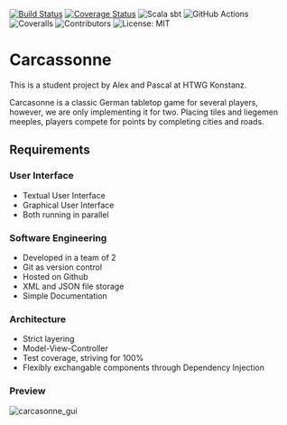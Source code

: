 [![Build Status](https://github.com/schmidtale/Carcassonne/actions/workflows/scala.yml/badge.svg)](https://github.com/schmidtale/Carcassonne/actions/workflows/scala.yml)
[![Coverage Status](https://coveralls.io/repos/github/schmidtale/Carcassonne/badge.svg?branch=master&service=github)](https://coveralls.io/github/schmidtale/Carcassonne?branch=master)
![Scala sbt](https://img.shields.io/badge/Scala-sbt-red?style=flat&logo=Scala&logoColor=%23dc322f&color=%23dc322f)
![GitHub Actions](https://img.shields.io/badge/github%20actions-%232671E5.svg?logo=githubactions&logoColor=white)
![Coveralls](https://img.shields.io/badge/Coveralls-3F5767?logo=coveralls&logoColor=fff)
![Contributors](https://img.shields.io/badge/Contributors-2-blue?style=flat)
![License: MIT](https://img.shields.io/badge/License-MIT-yellow.svg)

# Carcassonne
This is a student project by Alex and Pascal at HTWG Konstanz.

Carcasonne is a classic German tabletop game for several players, however, we are only implementing it for two.
Placing tiles and liegemen meeples, players compete for points by completing cities and roads.

## Requirements
### User Interface
- Textual User Interface
- Graphical User Interface
- Both running in parallel

### Software Engineering
- Developed in a team of 2
- Git as version control
- Hosted on Github
- XML and JSON file storage
- Simple Documentation

### Architecture
- Strict layering
- Model-View-Controller
- Test coverage, striving for 100%
- Flexibly exchangable components through Dependency Injection

### Preview
![carcasonne_gui](https://cdn.discordapp.com/attachments/766948978914099203/1329369787574255646/image.png?ex=678a1797&is=6788c617&hm=749c9ee7223714c9014ff25bf2272c98d91ee951cdda52783d6332316201bae1&)
